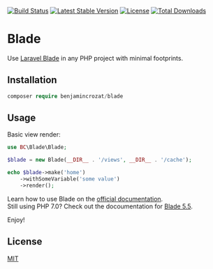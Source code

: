 [![Build Status](https://travis-ci.org/benjamincrozat/blade.svg?branch=master)](https://travis-ci.org/benjamincrozat/blade)
[![Latest Stable Version](https://poser.pugx.org/benjamincrozat/blade/v/stable)](https://packagist.org/packages/benjamincrozat/blade)
[![License](https://poser.pugx.org/benjamincrozat/blade/license)](https://packagist.org/packages/benjamincrozat/blade)
[![Total Downloads](https://poser.pugx.org/benjamincrozat/blade/downloads)](https://packagist.org/packages/benjamincrozat/blade)

# Blade

Use [Laravel Blade](https://laravel.com/docs/blade) in any PHP project with minimal footprints.

## Installation

```php
composer require benjamincrozat/blade
```

## Usage

Basic view render:

```php
use BC\Blade\Blade;

$blade = new Blade(__DIR__ . '/views', __DIR__ . '/cache');

echo $blade->make('home')
    ->withSomeVariable('some value')
    ->render();
```

Learn how to use Blade on the [official documentation](https://laravel.com/docs/blade).  
Still using PHP 7.0? Check out the docoumentation for [Blade 5.5](https://laravel.com/docs/5.5/blade).

Enjoy!

## License

[MIT](http://opensource.org/licenses/MIT)
